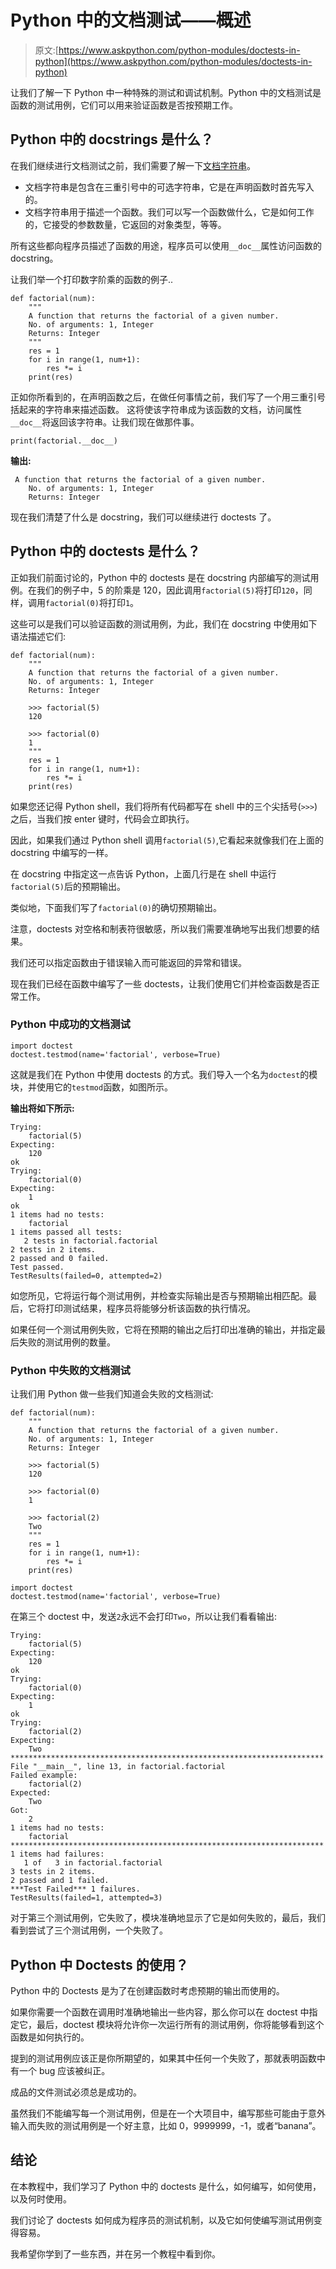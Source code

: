 # Python 中的文档测试——概述

> 原文:[https://www.askpython.com/python-modules/doctests-in-python](https://www.askpython.com/python-modules/doctests-in-python)

让我们了解一下 Python 中一种特殊的测试和调试机制。Python 中的文档测试是函数的测试用例，它们可以用来验证函数是否按预期工作。

## Python 中的 docstrings 是什么？

在我们继续进行文档测试之前，我们需要了解一下[文档字符串](https://www.askpython.com/python/python-docstring)。

*   文档字符串是包含在三重引号中的可选字符串，它是在声明函数时首先写入的。
*   文档字符串用于描述一个函数。我们可以写一个函数做什么，它是如何工作的，它接受的参数数量，它返回的对象类型，等等。

所有这些都向程序员描述了函数的用途，程序员可以使用`__doc__`属性访问函数的 docstring。

让我们举一个打印数字阶乘的函数的例子..

```
def factorial(num):
    """
    A function that returns the factorial of a given number.
    No. of arguments: 1, Integer
    Returns: Integer
    """
    res = 1
    for i in range(1, num+1):
        res *= i
    print(res)

```

正如你所看到的，在声明函数之后，在做任何事情之前，我们写了一个用三重引号括起来的字符串来描述函数。
这将使该字符串成为该函数的文档，访问属性`__doc__`将返回该字符串。让我们现在做那件事。

```
print(factorial.__doc__)

```

**输出:**

```
 A function that returns the factorial of a given number.
    No. of arguments: 1, Integer
    Returns: Integer 
```

现在我们清楚了什么是 docstring，我们可以继续进行 doctests 了。

## Python 中的 doctests 是什么？

正如我们前面讨论的，Python 中的 doctests 是在 docstring 内部编写的测试用例。在我们的例子中，5 的阶乘是 120，因此调用`factorial(5)`将打印`120`，同样，调用`factorial(0)`将打印`1`。

这些可以是我们可以验证函数的测试用例，为此，我们在 docstring 中使用如下语法描述它们:

```
def factorial(num):
    """
    A function that returns the factorial of a given number.
    No. of arguments: 1, Integer
    Returns: Integer

    >>> factorial(5)
    120

    >>> factorial(0)
    1
    """
    res = 1
    for i in range(1, num+1):
        res *= i
    print(res)

```

如果您还记得 Python shell，我们将所有代码都写在 shell 中的三个尖括号(`>>>`)之后，当我们按 enter 键时，代码会立即执行。

因此，如果我们通过 Python shell 调用`factorial(5)`,它看起来就像我们在上面的 docstring 中编写的一样。

在 docstring 中指定这一点告诉 Python，上面几行是在 shell 中运行`factorial(5)`后的预期输出。

类似地，下面我们写了`factorial(0)`的确切预期输出。

注意，doctests 对空格和制表符很敏感，所以我们需要准确地写出我们想要的结果。

我们还可以指定函数由于错误输入而可能返回的异常和错误。

现在我们已经在函数中编写了一些 doctests，让我们使用它们并检查函数是否正常工作。

### Python 中成功的文档测试

```
import doctest
doctest.testmod(name='factorial', verbose=True)

```

这就是我们在 Python 中使用 doctests 的方式。我们导入一个名为`doctest`的模块，并使用它的`testmod`函数，如图所示。

**输出将如下所示:**

```
Trying:
    factorial(5)
Expecting:
    120
ok
Trying:
    factorial(0)
Expecting:
    1
ok
1 items had no tests:
    factorial
1 items passed all tests:
   2 tests in factorial.factorial
2 tests in 2 items.
2 passed and 0 failed.
Test passed.
TestResults(failed=0, attempted=2)

```

如您所见，它将运行每个测试用例，并检查实际输出是否与预期输出相匹配。最后，它将打印测试结果，程序员将能够分析该函数的执行情况。

如果任何一个测试用例失败，它将在预期的输出之后打印出准确的输出，并指定最后失败的测试用例的数量。

### Python 中失败的文档测试

让我们用 Python 做一些我们知道会失败的文档测试:

```
def factorial(num):
    """
    A function that returns the factorial of a given number.
    No. of arguments: 1, Integer
    Returns: Integer

    >>> factorial(5)
    120

    >>> factorial(0)
    1

    >>> factorial(2)
    Two
    """
    res = 1
    for i in range(1, num+1):
        res *= i
    print(res)

import doctest
doctest.testmod(name='factorial', verbose=True)

```

在第三个 doctest 中，发送`2`永远不会打印`Two`，所以让我们看看输出:

```
Trying:
    factorial(5)
Expecting:
    120
ok
Trying:
    factorial(0)
Expecting:
    1
ok
Trying:
    factorial(2)
Expecting:
    Two
**********************************************************************
File "__main__", line 13, in factorial.factorial
Failed example:
    factorial(2)
Expected:
    Two
Got:
    2
1 items had no tests:
    factorial
**********************************************************************
1 items had failures:
   1 of   3 in factorial.factorial
3 tests in 2 items.
2 passed and 1 failed.
***Test Failed*** 1 failures.
TestResults(failed=1, attempted=3)

```

对于第三个测试用例，它失败了，模块准确地显示了它是如何失败的，最后，我们看到尝试了三个测试用例，一个失败了。

## Python 中 Doctests 的使用？

Python 中的 Doctests 是为了在创建函数时考虑预期的输出而使用的。

如果你需要一个函数在调用时准确地输出一些内容，那么你可以在 doctest 中指定它，最后，doctest 模块将允许你一次运行所有的测试用例，你将能够看到这个函数是如何执行的。

提到的测试用例应该正是你所期望的，如果其中任何一个失败了，那就表明函数中有一个 bug 应该被纠正。

成品的文件测试必须总是成功的。

虽然我们不能编写每一个测试用例，但是在一个大项目中，编写那些可能由于意外输入而失败的测试用例是一个好主意，比如 0，9999999，-1，或者“banana”。

## 结论

在本教程中，我们学习了 Python 中的 doctests 是什么，如何编写，如何使用，以及何时使用。

我们讨论了 doctests 如何成为程序员的测试机制，以及它如何使编写测试用例变得容易。

我希望你学到了一些东西，并在另一个教程中看到你。